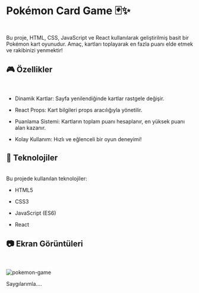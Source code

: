 
# Pokémon Card Game 🃏✨
<br/>
Bu proje, HTML, CSS, JavaScript ve React kullanılarak geliştirilmiş basit bir Pokémon kart oyunudur. 
Amaç, kartları toplayarak en fazla puanı elde etmek ve rakibinizi yenmektir!

## 🎮 Özellikler
<br/>

- Dinamik Kartlar: Sayfa yenilendiğinde kartlar rastgele değişir.
  
- React Props: Kart bilgileri props aracılığıyla yönetilir.
  
- Puanlama Sistemi: Kartların toplam puanı hesaplanır, en yüksek puanı alan kazanır.
  
- Kolay Kullanım: Hızlı ve eğlenceli bir oyun deneyimi!
  

## 🚀 Teknolojiler
<br/>
Bu projede kullanılan teknolojiler:

- HTML5
  
- CSS3
  
- JavaScript (ES6)
  
- React
  

## 📷 Ekran Görüntüleri
<br/>

![pokemon-game](https://github.com/user-attachments/assets/4ab9dfd8-0745-4c6f-9e41-ed9078e0ec3c)



Saygılarımla....
